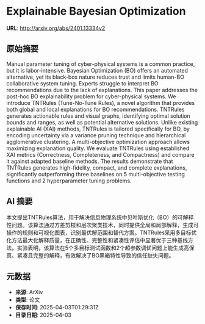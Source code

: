 # Explainable Bayesian Optimization

**URL**: http://arxiv.org/abs/2401.13334v2

## 原始摘要

Manual parameter tuning of cyber-physical systems is a common practice, but
it is labor-intensive. Bayesian Optimization (BO) offers an automated
alternative, yet its black-box nature reduces trust and limits human-BO
collaborative system tuning. Experts struggle to interpret BO recommendations
due to the lack of explanations. This paper addresses the post-hoc BO
explainability problem for cyber-physical systems. We introduce TNTRules
(Tune-No-Tune Rules), a novel algorithm that provides both global and local
explanations for BO recommendations. TNTRules generates actionable rules and
visual graphs, identifying optimal solution bounds and ranges, as well as
potential alternative solutions. Unlike existing explainable AI (XAI) methods,
TNTRules is tailored specifically for BO, by encoding uncertainty via a
variance pruning technique and hierarchical agglomerative clustering. A
multi-objective optimization approach allows maximizing explanation quality. We
evaluate TNTRules using established XAI metrics (Correctness, Completeness, and
Compactness) and compare it against adapted baseline methods. The results
demonstrate that TNTRules generates high-fidelity, compact, and complete
explanations, significantly outperforming three baselines on 5 multi-objective
testing functions and 2 hyperparameter tuning problems.


## AI 摘要

本文提出TNTRules算法，用于解决信息物理系统中贝叶斯优化（BO）的可解释性问题。该算法通过方差剪枝和层次聚类技术，同时提供全局和局部解释，生成可操作的规则和可视化图表，识别最优解范围和替代方案。TNTRules采用多目标优化方法最大化解释质量，在正确性、完整性和紧凑性评估中显著优于三种基线方法。实验表明，该算法在5个多目标测试函数和2个超参数调优问题上能生成高保真、紧凑且完整的解释，有效解决了BO黑箱特性导致的信任缺失问题。

## 元数据

- **来源**: ArXiv
- **类型**: 论文
- **保存时间**: 2025-04-03T01:29:31Z
- **目录日期**: 2025-04-03
